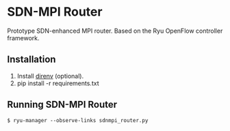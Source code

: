 # SDN-MPI Router

Prototype SDN-enhanced MPI router. Based on the Ryu OpenFlow controller
framework.

## Installation
1. Install [direnv](https://github.com/direnv/direnv) (optional).
2. pip install -r requirements.txt

## Running SDN-MPI Router
```
$ ryu-manager --observe-links sdnmpi_router.py
```

